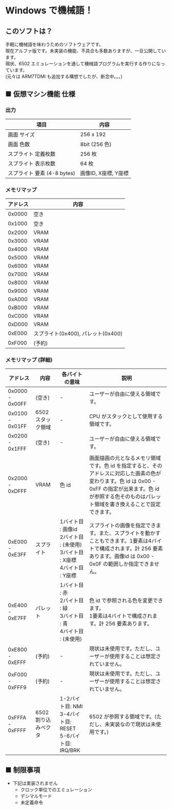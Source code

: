 # Windows で機械語！

## このソフトは？

手軽に機械語を味わうためのソフトウェアです。  
現在アルファ版です。未実装の機能、不具合も多数ありますが、一旦公開しています。  
現状、6502 エミュレーションを通して機械語プログラムを実行する作りになっています。  
(元々は ARM7TDMI も追加する構想でしたが、断念中。。。)

## ■ 仮想マシン機能 仕様

### 出力

| 項目 | 内容 |
|-|-|
| 画面 サイズ | 256 x 192 |
| 画面 色数| 8bit (256 色) |
| スプライト 定義枚数 | 256 枚 |
| スプライト 表示枚数 | 64 枚 |
| スプライト 要素 (4-8 bytes) | 画像ID, X座標, Y座標 |


### メモリマップ

| アドレス | 内容 |
|-|-|
| 0x0000 | 空き |
| 0x1000 | 空き |
| 0x2000 | VRAM |
| 0x3000 | VRAM |
| 0x4000 | VRAM |
| 0x5000 | VRAM |
| 0x6000 | VRAM |
| 0x7000 | VRAM |
| 0x8000 | VRAM |
| 0x9000 | VRAM |
| 0xA000 | VRAM |
| 0xB000 | VRAM |
| 0xC000 | VRAM |
| 0xD000 | VRAM |
| 0xE000 | スプライト(0x400), パレット(0x400) |
| 0xF000 | (予約) |

### メモリマップ (詳細)

| アドレス | 内容 | 各バイトの意味 | 説明
|-|-|-|-|
| 0x0000 - 0x00FF | (空き) | - | ユーザーが自由に使える領域です。 |
| 0x0100 - 0x01FF | 6502 スタック領域 | - | CPU がスタックとして使用する領域です。 |
| 0x0200 - 0x1FFF | (空き) | - | ユーザーが自由に使える領域です。 |
| 0x2000 - 0xDFFF | VRAM | 色 id | 画面描画の元となるメモリ領域です。色 id を指定すると、そのアドレスに対応した画素の色が変わります。色 id は 0x00 - 0xFF の指定が出来ます。色 id が参照する色そのものはパレット領域を書き換えることで設定できます。 |
| 0xE000 - 0xE3FF | スプライト | 1バイト目 : 画像id<br>2バイト目 : (未使用)<br>3バイト目 : X座標<br>4バイト目 : Y座標 | スプライトの画像を指定できます。また、スプライトを動かすこともできます。1要素は4バイトで構成されます。計 256 要素あります。画像id は 0x00 - 0x0F の範囲しか指定できません。 |
| 0xE400 - 0xE7FF | パレット | 1バイト目 : 赤<br>2バイト目 : 緑<br>3バイト目 : 青<br>4バイト目 : (未使用)| 色 id で参照される色を変更できます。<br>1要素は4バイトで構成されます。計 256 要素あります。 |
| 0xE800 - 0xEFFF | (予約) | - | 現状は未使用です。ただし、ユーザーが使用することは想定されていません。|
| 0xF000 - 0xFFF9 | (予約) | - | 現状は未使用です。ただし、ユーザーが使用することは想定されていません。|
| 0xFFFA - 0xFFFF | 6502 割り込みベクタ | 1-2バイト目: NMI<br> 3-4バイト目: RESET<br>5-6バイト目: IRQ/BRK | 6502 が参照する領域です。(ただし、未実装なので現状は未使用です。) |

## ■ 制限事項

+ 下記は実装されません
  - クロック単位でのエミュレーション
  - デシマルモード
  - 未定義命令
